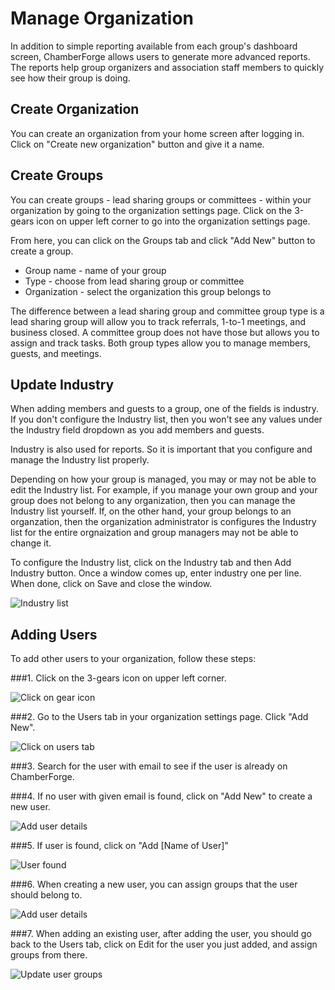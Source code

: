 # Manage Organization

In addition to simple reporting available from each group's dashboard screen, ChamberForge allows users to generate more advanced reports.  The reports help group organizers and association staff members to quickly see how their group is doing.


## Create Organization

You can create an organization from your home screen after logging in.  Click on "Create new organization" button and give it a name.

## Create Groups

You can create groups - lead sharing groups or committees - within your organization by going to the organization settings page.  Click on the 3-gears icon on upper left corner to go into the organization settings page.

From here, you can click on the Groups tab and click "Add New" button to create a group.

* Group name - name of your group
* Type - choose from lead sharing group or committee
* Organization - select the organization this group belongs to

The difference between a lead sharing group and committee group type is a lead sharing group will allow you to track referrals, 1-to-1 meetings, and business closed.  A committee group does not have those but allows you to assign and track tasks.  Both group types allow you to manage members, guests, and meetings.

## Update Industry

When adding members and guests to a group, one of the fields is industry.  If you don't configure the Industry list, then you won't see any values under the Industry field dropdown as you add members and guests.

Industry is also used for reports.  So it is important that you configure and manage the Industry list properly.

Depending on how your group is managed, you may or may not be able to edit the Industry list.  For example, if you manage your own group and your group does not belong to any organization, then you can manage the Industry list yourself.  If, on the other hand, your group belongs to an organzation, then the organization administrator is configures the Industry list for the entire orgnaization and group managers may not be able to change it.

To configure the Industry list, click on the Industry tab and then Add Industry button.  Once a window comes up, enter industry one per line.  When done, click on Save and close the window.

![Industry list](images/gr-05-add-industry.png)

## Adding Users

To add other users to your organization, follow these steps:

###1. Click on the 3-gears icon on upper left corner.

![Click on gear icon](images/org-20-adding-user-click-gear-icon.png)

###2. Go to the Users tab in your organization settings page. Click "Add New".

![Click on users tab](images/org-20-adding-user-users-tab.png)

###3. Search for the user with email to see if the user is already on ChamberForge.

###4. If no user with given email is found, click on "Add New" to create a new user.

![Add user details](images/org-20-adding-user-add-user-details.png)

###5. If user is found, click on "Add [Name of User]"

![User found](images/org-20-adding-user-user-found.png)

###6. When creating a new user, you can assign groups that the user should belong to.

![Add user details](images/org-20-adding-user-add-user-details-group.png)

###7. When adding an existing user, after adding the user, you should go back to the Users tab, click on Edit for the user you just added, and assign groups from there. 

![Update user groups](images/org-20-adding-user-edit-groups.png)